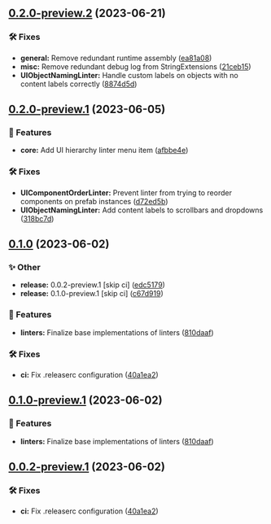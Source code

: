 ## [0.2.0-preview.2](https://github.com/TalTech-IVAR-Lab/Unity-UI-Hierarchy-Linter/compare/v0.2.0-preview.1...v0.2.0-preview.2) (2023-06-21)


### 🛠 Fixes

* **general:** Remove redundant runtime assembly ([ea81a08](https://github.com/TalTech-IVAR-Lab/Unity-UI-Hierarchy-Linter/commit/ea81a0803436af9968b9b113b5b48d8a9ab29cbb))
* **misc:** Remove redundant debug log from StringExtensions ([21ceb15](https://github.com/TalTech-IVAR-Lab/Unity-UI-Hierarchy-Linter/commit/21ceb15fd4e7fff2bd159daf13a9262c5d9b8535))
* **UIObjectNamingLinter:** Handle custom labels on objects with no content labels correctly ([8874d5d](https://github.com/TalTech-IVAR-Lab/Unity-UI-Hierarchy-Linter/commit/8874d5d7b015b770c9ed3d29b97d0ff65407eb8d))

## [0.2.0-preview.1](https://github.com/TalTech-IVAR-Lab/Unity-UI-Hierarchy-Linter/compare/v0.1.0...v0.2.0-preview.1) (2023-06-05)


### 🚀 Features

* **core:** Add UI hierarchy linter menu item ([afbbe4e](https://github.com/TalTech-IVAR-Lab/Unity-UI-Hierarchy-Linter/commit/afbbe4efe06ecb8c6ba66cb808d151e464af04b9))


### 🛠 Fixes

* **UIComponentOrderLinter:** Prevent linter from trying to reorder components on prefab instances ([d72ed5b](https://github.com/TalTech-IVAR-Lab/Unity-UI-Hierarchy-Linter/commit/d72ed5bcde29bc8b0ca6cd0fea1d269c062b06eb))
* **UIObjectNamingLinter:** Add content labels to scrollbars and dropdowns ([318bc7d](https://github.com/TalTech-IVAR-Lab/Unity-UI-Hierarchy-Linter/commit/318bc7dec8c7e940e3bf76ad135cf67c8ed1411d))

## [0.1.0](https://github.com/TalTech-IVAR-Lab/Unity-UI-Hierarchy-Linter/compare/v0.0.1...v0.1.0) (2023-06-02)


### ✨ Other

* **release:** 0.0.2-preview.1 [skip ci] ([edc5179](https://github.com/TalTech-IVAR-Lab/Unity-UI-Hierarchy-Linter/commit/edc517970a04412851a581f08183bf5d8678b5a4))
* **release:** 0.1.0-preview.1 [skip ci] ([c67d919](https://github.com/TalTech-IVAR-Lab/Unity-UI-Hierarchy-Linter/commit/c67d9199621a499bbe29a2ec9e89c23a47695f99))


### 🚀 Features

* **linters:** Finalize base implementations of linters ([810daaf](https://github.com/TalTech-IVAR-Lab/Unity-UI-Hierarchy-Linter/commit/810daafcffa103f407d2d69b7a9d0c3cfa09d953))


### 🛠 Fixes

* **ci:** Fix .releaserc configuration ([40a1ea2](https://github.com/TalTech-IVAR-Lab/Unity-UI-Hierarchy-Linter/commit/40a1ea20f7748267dfd58e0f32f00bbba57411f6))

## [0.1.0-preview.1](https://github.com/TalTech-IVAR-Lab/Unity-UI-Hierarchy-Linter/compare/v0.0.2-preview.1...v0.1.0-preview.1) (2023-06-02)


### 🚀 Features

* **linters:** Finalize base implementations of linters ([810daaf](https://github.com/TalTech-IVAR-Lab/Unity-UI-Hierarchy-Linter/commit/810daafcffa103f407d2d69b7a9d0c3cfa09d953))

## [0.0.2-preview.1](https://github.com/TalTech-IVAR-Lab/Unity-UI-Hierarchy-Linter/compare/v0.0.1...v0.0.2-preview.1) (2023-06-02)


### 🛠 Fixes

* **ci:** Fix .releaserc configuration ([40a1ea2](https://github.com/TalTech-IVAR-Lab/Unity-UI-Hierarchy-Linter/commit/40a1ea20f7748267dfd58e0f32f00bbba57411f6))
